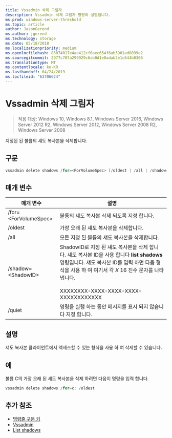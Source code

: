 ```yaml
---
title: Vssadmin 삭제 그림자
description: Vssadmin 삭제 그림자 명령의 설명입니다.
ms.prod: windows-server-threshold
ms.topic: article
author: JasonGerend
ms.author: jgerend
ms.technology: storage
ms.date: 05/18/2018
ms.localizationpriority: medium
ms.openlocfilehash: 83074017e4ae412cf0aec654f6ab5901ad8039e2
ms.sourcegitcommit: 2977c707a299929c6ab0d1e0adab2e1c644b8306
ms.translationtype: MT
ms.contentlocale: ko-KR
ms.lasthandoff: 04/24/2019
ms.locfileid: "63706624"
---
```

# <a name="vssadmin-delete-shadows"></a>Vssadmin 삭제 그림자

>적용 대상: Windows 10, Windows 8.1, Windows Server 2016, Windows Server 2012 R2, Windows Server 2012, Windows Server 2008 R2, Windows Server 2008

지정된 된 볼륨의 섀도 복사본을 삭제합니다.

## <a name="syntax"></a>구문

```PowerShell
vssadmin delete shadows /for=<ForVolumeSpec> [/oldest | /all | /shadow=<ShadowID>] [/quiet]
```

## <a name="parameters"></a>매개 변수

|매개 변수|설명|
|---|---|
|/for=\<ForVolumeSpec>|볼륨의 섀도 복사본 삭제 되도록 지정 합니다.|
|/oldest|가장 오래 된 섀도 복사본을 삭제합니다.|
|/all|모든 지정 된 볼륨의 섀도 복사본을 삭제합니다.|
|/shadow=\<ShadowID>|ShadowID로 지정 된 섀도 복사본을 삭제 합니다. 섀도 복사본 ID을 사용 합니다 **list shadows** 명령입니다. 섀도 복사본 ID를 입력 하면 다음 형식을 사용 하 여 여기서 각 *X* 16 진수 문자를 나타냅니다.<br><br>XXXXXXXX-XXXX-XXXX-XXXX-XXXXXXXXXXXX|
|/quiet|명령을 실행 하는 동안 메시지를 표시 되지 않습니다 지정 합니다.|

## <a name="remarks"></a>설명

섀도 복사본 클라이언트에서 액세스할 수 있는 형식을 사용 하 여 삭제할 수 있습니다.

## <a name="examples"></a>예

볼륨 C의 가장 오래 된 섀도 복사본을 삭제 하려면 다음이 명령을 입력 합니다.

```PowerShell
vssadmin delete shadows /for=c: /oldest
```

## <a name="additional-references"></a>추가 참조

* [명령줄 구문 키](https://docs.microsoft.com/previous-versions/windows/it-pro/windows-server-2012-r2-and-2012/cc771080(v%3dws.11))
* [Vssadmin](vssadmin.md)
* [List shadows](vssadmin-list-shadows.md)